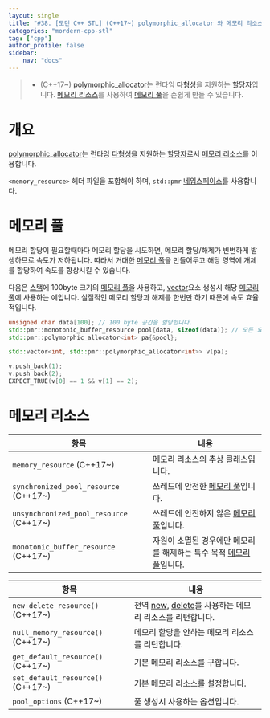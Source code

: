 ```yaml
---
layout: single
title: "#38. [모던 C++ STL] (C++17~) polymorphic_allocator 와 메모리 리소스"
categories: "mordern-cpp-stl"
tag: ["cpp"]
author_profile: false
sidebar: 
    nav: "docs"
---
```


> * (C++17~) [polymorphic_allocator](https://tango1202.github.io/mordern-cpp-stl/mordern-cpp-stl-polymorphic_allocator/)는 런타임 [다형성](https://tango1202.github.io/classic-cpp-oop/classic-cpp-oop-polymorphism/)을 지원하는 [할당자](https://tango1202.github.io/mordern-cpp-stl/mordern-cpp-stl-memory/#%ED%95%A0%EB%8B%B9%EC%9E%90)입니다. [메모리 리소스](https://tango1202.github.io/mordern-cpp-stl/mordern-cpp-stl-polymorphic_allocator/#%EB%A9%94%EB%AA%A8%EB%A6%AC-%EB%A6%AC%EC%86%8C%EC%8A%A4)를 사용하여 [메모리 풀](https://tango1202.github.io/mordern-cpp-stl/mordern-cpp-stl-polymorphic_allocator/#%EB%A9%94%EB%AA%A8%EB%A6%AC-%ED%92%80)을 손쉽게 만들 수 있습니다.

# 개요

[polymorphic_allocator](https://tango1202.github.io/mordern-cpp-stl/mordern-cpp-stl-polymorphic_allocator/)는 런타임 [다형성](https://tango1202.github.io/classic-cpp-oop/classic-cpp-oop-polymorphism/)을 지원하는 [할당자](https://tango1202.github.io/mordern-cpp-stl/mordern-cpp-stl-memory/#%ED%95%A0%EB%8B%B9%EC%9E%90)로서 [메모리 리소스](https://tango1202.github.io/mordern-cpp-stl/mordern-cpp-stl-polymorphic_allocator/#%EB%A9%94%EB%AA%A8%EB%A6%AC-%EB%A6%AC%EC%86%8C%EC%8A%A4)를 이용합니다.

`<memory_resource>` 헤더 파일을 포함해야 하며, `std::pmr` [네임스페이스](https://tango1202.github.io/classic-cpp-guide/classic-cpp-guide-namespace/)를 사용합니다.

# 메모리 풀

메모리 할당이 필요할때마다 메모리 할당을 시도하면, 메모리 할당/해제가 빈번하게 발생하므로 속도가 저하됩니다. 따라서 거대한 [메모리 풀](https://tango1202.github.io/mordern-cpp-stl/mordern-cpp-stl-polymorphic_allocator/#%EB%A9%94%EB%AA%A8%EB%A6%AC-%ED%92%80)을 만들어두고 해당 영역에 개체를 할당하여 속도를 향상시킬 수 있습니다.

다음은 [스택](https://tango1202.github.io/classic-cpp-guide/classic-cpp-guide-memory-segment/#%EC%8A%A4%ED%83%9D)에 100byte 크기의 [메모리 풀](https://tango1202.github.io/mordern-cpp-stl/mordern-cpp-stl-polymorphic_allocator/#%EB%A9%94%EB%AA%A8%EB%A6%AC-%ED%92%80)을 사용하고, [vector](https://tango1202.github.io/classic-cpp-stl/classic-cpp-stl-vector/)요소 생성시 해당 [메모리 풀](https://tango1202.github.io/mordern-cpp-stl/mordern-cpp-stl-polymorphic_allocator/#%EB%A9%94%EB%AA%A8%EB%A6%AC-%ED%92%80)에 사용하는 예입니다. 실질적인 메모리 할당과 해제를 한번만 하기 때문에 속도 효율적입니다.

```cpp
unsigned char data[100]; // 100 byte 공간을 할당합니다.
std::pmr::monotonic_buffer_resource pool{data, sizeof(data)}; // 모든 요소가 소멸되면 메모리를 한번에 해제합니다.
std::pmr::polymorphic_allocator<int> pa{&pool};

std::vector<int, std::pmr::polymorphic_allocator<int>> v(pa); 

v.push_back(1); 
v.push_back(2);
EXPECT_TRUE(v[0] == 1 && v[1] == 2); 
```

# 메모리 리소스

|항목|내용|
|--|--|
|`memory_resource` (C++17~)|메모리 리소스의 추상 클래스입니다.| 
|`synchronized_pool_resource` (C++17~)|쓰레드에 안전한 [메모리 풀](https://tango1202.github.io/mordern-cpp-stl/mordern-cpp-stl-polymorphic_allocator/#%EB%A9%94%EB%AA%A8%EB%A6%AC-%ED%92%80)입니다.| 
|`unsynchronized_pool_resource` (C++17~)|쓰레드에 안전하지 않은 [메모리 풀](https://tango1202.github.io/mordern-cpp-stl/mordern-cpp-stl-polymorphic_allocator/#%EB%A9%94%EB%AA%A8%EB%A6%AC-%ED%92%80)입니다.| 
|`monotonic_buffer_resource` (C++17~)|자원이 소멸된 경우에만 메모리를 해제하는 특수 목적 [메모리 풀](https://tango1202.github.io/mordern-cpp-stl/mordern-cpp-stl-polymorphic_allocator/#%EB%A9%94%EB%AA%A8%EB%A6%AC-%ED%92%80)입니다.| 

|항목|내용|
|--|--|
|`new_delete_resource()` (C++17~)|전역 [new](https://tango1202.github.io/classic-cpp-oop/classic-cpp-oop-new-delete/#%EA%B0%9C%EC%B2%B4-%EC%83%9D%EC%84%B1%EC%86%8C%EB%A9%B8), [delete](https://tango1202.github.io/classic-cpp-oop/classic-cpp-oop-new-delete/#%EA%B0%9C%EC%B2%B4-%EC%83%9D%EC%84%B1%EC%86%8C%EB%A9%B8)를 사용하는 메모리 리소스를 리턴합니다.|
|`null_memory_resource()` (C++17~)|메모리 할당을 안하는 메모리 리소스를 리턴합니다.|
|`get_default_resource()` (C++17~)|기본 메모리 리소스를 구합니다.|
|`set_default_resource()` (C++17~)|기본 메모리 리소스를 설정합니다.| 
|`pool_options` (C++17~)|풀 생성시 사용하는 옵션입니다.|